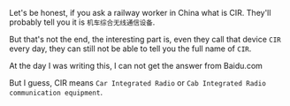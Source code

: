 Let's be honest, if you ask a railway worker in China what is CIR. They'll probably tell you it is `机车综合无线通信设备`.

But that's not the end, the interesting part is, even they call that device `CIR` every day, they can still not be able to tell you the full name of `CIR`.

At the day I was writing this, I can not get the answer from Baidu.com

But I guess, CIR means `Car Integrated Radio` or `Cab Integrated Radio communication equipment`.